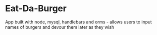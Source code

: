 # Eat-Da-Burger
App built with node, mysql, handlebars and orms - allows users to input names of burgers and devour them later as they wish
